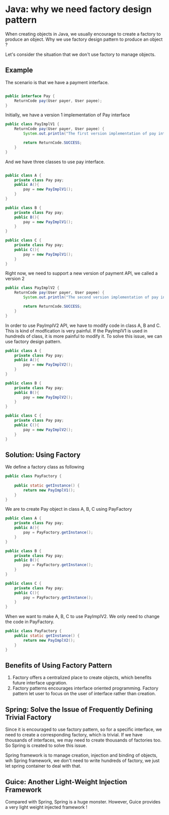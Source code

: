# Java: why we need factory design pattern 

When creating objects in Java, we usually encourage to create a factory to produce an object. Why we use factory design pattern to produce an object ? 

Let's consider the situation that we don't use factory to manage objects.

## Example 
The scenario is that we have a payment interface. 

```Java

public interface Pay {
    ReturnCode pay(User payer, User payee);
}
```

Initially, we have a version 1 implementation of Pay interface 

```Java
public class PayImplV1 {
    ReturnCode pay(User payer, User payee) {
        System.out.println("The first version implementation of pay interface");

        return ReturnCode.SUCCESS; 
    }
}
```

And we have three classes to use pay interface. 

```Java

public class A {
    private class Pay pay;
    public A(){
        pay = new PayImplV1(); 
    }
}

public class B {
    private class Pay pay;
    public B(){
        pay = new PayImplV1(); 
    }
}

public class C {
    private class Pay pay;
    public C(){
        pay = new PayImplV1(); 
    }
}
```

Right now, we need to support a new version of payment API, we called a version 2 

```Java
public class PayImplV2 {
    ReturnCode pay(User payer, User payee) {
        System.out.println("The second version implementation of pay interface");

        return ReturnCode.SUCCESS; 
    }
}
```

In order to use PayImplV2 API, we have to modify code in class A, B and C. This is kind of modfication is very painful. If the PayImplV1 is used in hundreds of class, it is more painful to modify it. To solve this issue, we can use factory design pattern. 

```Java
public class A {
    private class Pay pay;
    public A(){
        pay = new PayImplV2(); 
    }
}

public class B {
    private class Pay pay;
    public B(){
        pay = new PayImplV2(); 
    }
}

public class C {
    private class Pay pay;
    public C(){
        pay = new PayImplV2(); 
    }
}
```

## Solution: Using Factory 

We define a factory class as following 
```Java
public class PayFactory {
   
    public static getInstance() {
        return new PayImplV1();
    }
}
```
We are to create Pay object in class A, B, C using PayFactory 

```Java
public class A {
    private class Pay pay;
    public A(){
        pay = PayFactory.getInstance(); 
    }
}

public class B {
    private class Pay pay;
    public B(){
        pay = PayFactory.getInstance(); 
    }
}

public class C {
    private class Pay pay;
    public C(){
        pay = PayFactory.getInstance(); 
    }
}

```

When we want to make A, B, C to use PayImplV2. We only need to change the code in PayFactory. 

```Java
public class PayFactory {
    public static getInstance() {
        return new PayImplV2();
    }
}
```

## Benefits of Using Factory Pattern 

1. Factory offers a centralized place to create objects, which benefits future interface upgration. 
2. Factory patterns encourages interface oriented programming. Factory pattern let user to focus on the user of interface rather than creation. 


## Spring: Solve the Issue of Frequently Defining Trivial Factory 

Since it is encouraged to use factory pattern, so for a specific interface, we need to create a corresponding factory, which is trivial.  If we have thousands of interfaces,  we may need to create thousands of factories too. So Spring is created to solve this issue. 

Spring framework is to manage creation, injection and binding of objects, wih Spring framework, we don't need to write hundreds of factory, we just let spring container to deal with that.

## Guice: Another Light-Weight Injection Framework

Compared with Spring, Spring is a huge monster. However, Guice provides a very light weight injected framework ! 








